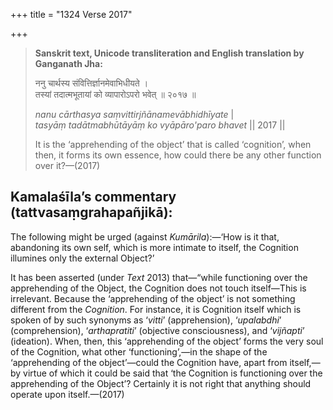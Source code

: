 +++
title = "1324 Verse 2017"

+++
> **Sanskrit text, Unicode transliteration and English translation by Ganganath Jha:** 
>
> ननु चार्थस्य संवित्तिर्ज्ञानमेवाभिधीयते ।  
> तस्यां तदात्मभूतायां को व्यापारोऽपरो भवेत् ॥ २०१७ ॥ 
>
> *nanu cārthasya saṃvittirjñānamevābhidhīyate* \|  
> *tasyāṃ tadātmabhūtāyāṃ ko vyāpāro'paro bhavet* \|\| 2017 \|\| 
>
> It is the ‘apprehending of the object’ that is called ‘cognition’, when then, it forms its own essence, how could there be any other function over it?—(2017)



## Kamalaśīla’s commentary (tattvasaṃgrahapañjikā):

The following might be urged (against *Kumārila*):—‘How is it that, abandoning its own self, which is more intimate to itself, the Cognition illumines only the external Object?’

It has been asserted (under *Text* 2013) that—“while functioning over the apprehending of the Object, the Cognition does not touch itself—This is irrelevant. Because the ‘apprehending of the object’ is not something different from the *Cognition*. For instance, it is Cognition itself which is spoken of by such synonyms as ‘*vitti*’ (apprehension), ‘*upalabdhi*’ (comprehension), ‘*arthapratiti*’ (objective consciousness), and ‘*vijñapti*’ (ideation). When, then, this ‘apprehending of the object’ forms the very soul of the Cognition, what other ‘functioning’,—in the shape of the ‘apprehending of the object’—could the Cognition have, apart from itself,—by virtue of which it could be said that ‘the Cognition is functioning over the apprehending of the Object’? Certainly it is not right that anything should operate upon itself.—(2017)


